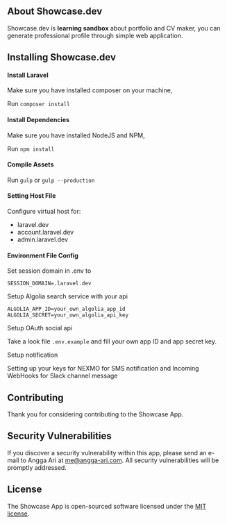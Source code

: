 ## About Showcase.dev

Showcase.dev is **learning sandbox** about portfolio and CV maker, you can generate professional profile through simple web application.

## Installing Showcase.dev

#### Install Laravel
Make sure you have installed composer on your machine,

Run `composer install`

#### Install Dependencies
Make sure you have installed NodeJS and NPM,

Run `npm install`

#### Compile Assets
Run `gulp` or `gulp --production`

#### Setting Host File
Configure virtual host for:
* laravel.dev
* account.laravel.dev
* admin.laravel.dev

#### Environment File Config
Set session domain in .env to<br>

`SESSION_DOMAIN=.laravel.dev`

Setup Algolia search service with your api

`ALGOLIA_APP_ID=your_own_algolia_app_id`<br>
`ALGOLIA_SECRET=your_own_algolia_api_key`

Setup OAuth social api

Take a look file `.env.example` and fill your own app ID and app secret key.

Setup notification

Setting up your keys for NEXMO for SMS notification and Incoming WebHooks for Slack channel message

## Contributing

Thank you for considering contributing to the Showcase App.

## Security Vulnerabilities

If you discover a security vulnerability within this app, please send an e-mail to Angga Ari at me@angga-ari.com. All security vulnerabilities will be promptly addressed.

## License

The Showcase App is open-sourced software licensed under the [MIT license](http://opensource.org/licenses/MIT).
